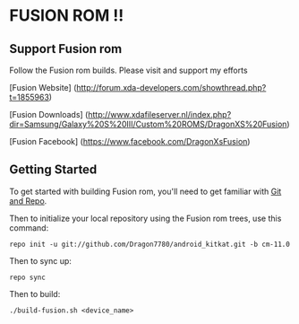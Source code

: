 FUSION ROM !!
=============

Support Fusion rom
------------------
Follow the Fusion rom builds. Please visit and support my efforts

[Fusion Website] (http://forum.xda-developers.com/showthread.php?t=1855963)

[Fusion Downloads] (http://www.xdafileserver.nl/index.php?dir=Samsung/Galaxy%20S%20III/Custom%20ROMS/DragonXS%20Fusion)

[Fusion Facebook] (https://www.facebook.com/DragonXsFusion)


Getting Started
---------------

To get started with building Fusion rom, you'll need to get
familiar with [Git and Repo](http://source.android.com/download/using-repo).

Then to initialize your local repository using the Fusion rom trees, use this command:

    repo init -u git://github.com/Dragon7780/android_kitkat.git -b cm-11.0

Then to sync up:

    repo sync

Then to build:

    ./build-fusion.sh <device_name>
